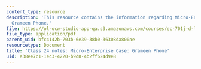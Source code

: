```yaml
---
content_type: resource
description: 'This resource contains the information regarding Micro-Enterprise Case:
  Grameen Phone.'
file: https://ol-ocw-studio-app-qa.s3.amazonaws.com/courses/ec-701j-d-lab-i-development-fall-2009/e38ee7c11ec34220b9d84b2ff624d9e8_MITEC_701JF09_lec24_notes.pdf
file_type: application/pdf
parent_uid: bfc4142b-703b-6e39-38b0-36308da800ae
resourcetype: Document
title: 'Class 24 notes: Micro-Enterprise Case: Grameen Phone'
uid: e38ee7c1-1ec3-4220-b9d8-4b2ff624d9e8
---
```

